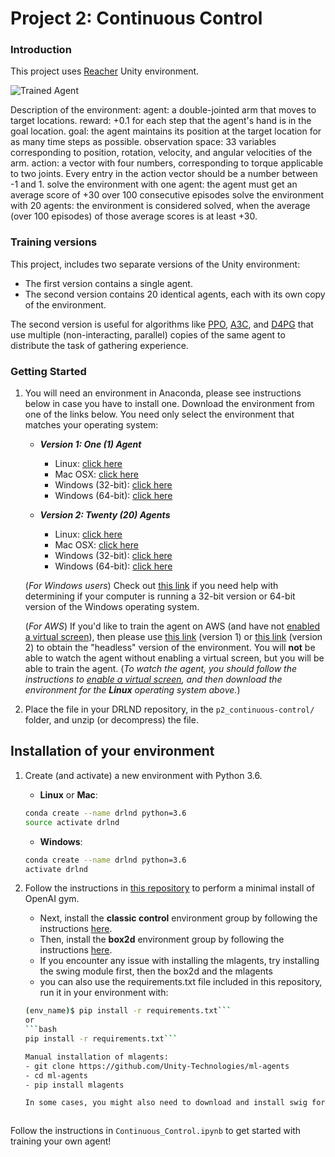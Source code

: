 [//]: # (Image References)

[image1]: https://user-images.githubusercontent.com/10624937/43851024-320ba930-9aff-11e8-8493-ee547c6af349.gif "Trained Agent"


# Project 2: Continuous Control

### Introduction

This project uses [Reacher](https://github.com/Unity-Technologies/ml-agents/blob/master/docs/Learning-Environment-Examples.md#reacher) Unity environment.

![Trained Agent][image1]

Description of the environment:
agent: a double-jointed arm that moves to target locations. 
reward:  +0.1 for each step that the agent's hand is in the goal location. 
goal: the agent maintains its position at the target location for as many time steps as possible.
observation space: 33 variables corresponding to position, rotation, velocity, and angular velocities of the arm. 
action: a vector with four numbers, corresponding to torque applicable to two joints. Every entry in the action vector should be a number between -1 and 1.
solve the environment with one agent: the agent must get an average score of +30 over 100 consecutive episodes
solve the environment with 20 agents: the environment is considered solved, when the average (over 100 episodes) of those average scores is at least +30. 

### Training versions

This project, includes two separate versions of the Unity environment:
- The first version contains a single agent.
- The second version contains 20 identical agents, each with its own copy of the environment.  

The second version is useful for algorithms like [PPO](https://arxiv.org/pdf/1707.06347.pdf), [A3C](https://arxiv.org/pdf/1602.01783.pdf), and [D4PG](https://openreview.net/pdf?id=SyZipzbCb) that use multiple (non-interacting, parallel) copies of the same agent to distribute the task of gathering experience.  


### Getting Started

1. You will need an environment in Anaconda, please see instructions below in case you have to install one. Download the environment from one of the links below.  You need only select the environment that matches your operating system:

    - **_Version 1: One (1) Agent_**
        - Linux: [click here](https://s3-us-west-1.amazonaws.com/udacity-drlnd/P2/Reacher/one_agent/Reacher_Linux.zip)
        - Mac OSX: [click here](https://s3-us-west-1.amazonaws.com/udacity-drlnd/P2/Reacher/one_agent/Reacher.app.zip)
        - Windows (32-bit): [click here](https://s3-us-west-1.amazonaws.com/udacity-drlnd/P2/Reacher/one_agent/Reacher_Windows_x86.zip)
        - Windows (64-bit): [click here](https://s3-us-west-1.amazonaws.com/udacity-drlnd/P2/Reacher/one_agent/Reacher_Windows_x86_64.zip)

    - **_Version 2: Twenty (20) Agents_**
        - Linux: [click here](https://s3-us-west-1.amazonaws.com/udacity-drlnd/P2/Reacher/Reacher_Linux.zip)
        - Mac OSX: [click here](https://s3-us-west-1.amazonaws.com/udacity-drlnd/P2/Reacher/Reacher.app.zip)
        - Windows (32-bit): [click here](https://s3-us-west-1.amazonaws.com/udacity-drlnd/P2/Reacher/Reacher_Windows_x86.zip)
        - Windows (64-bit): [click here](https://s3-us-west-1.amazonaws.com/udacity-drlnd/P2/Reacher/Reacher_Windows_x86_64.zip)
    
    (_For Windows users_) Check out [this link](https://support.microsoft.com/en-us/help/827218/how-to-determine-whether-a-computer-is-running-a-32-bit-version-or-64) if you need help with determining if your computer is running a 32-bit version or 64-bit version of the Windows operating system.

    (_For AWS_) If you'd like to train the agent on AWS (and have not [enabled a virtual screen](https://github.com/Unity-Technologies/ml-agents/blob/master/docs/Training-on-Amazon-Web-Service.md)), then please use [this link](https://s3-us-west-1.amazonaws.com/udacity-drlnd/P2/Reacher/one_agent/Reacher_Linux_NoVis.zip) (version 1) or [this link](https://s3-us-west-1.amazonaws.com/udacity-drlnd/P2/Reacher/Reacher_Linux_NoVis.zip) (version 2) to obtain the "headless" version of the environment.  You will **not** be able to watch the agent without enabling a virtual screen, but you will be able to train the agent.  (_To watch the agent, you should follow the instructions to [enable a virtual screen](https://github.com/Unity-Technologies/ml-agents/blob/master/docs/Training-on-Amazon-Web-Service.md), and then download the environment for the **Linux** operating system above._)

2. Place the file in your DRLND repository, in the `p2_continuous-control/` folder, and unzip (or decompress) the file. 


## Installation of your environment

1. Create (and activate) a new environment with Python 3.6.

    - __Linux__ or __Mac__: 
    ```bash
    conda create --name drlnd python=3.6
    source activate drlnd
    ```
    - __Windows__: 
    ```bash
    conda create --name drlnd python=3.6 
    activate drlnd
    ```
    
2. Follow the instructions in [this repository](https://github.com/openai/gym) to perform a minimal install of OpenAI gym.  
    - Next, install the **classic control** environment group by following the instructions [here](https://github.com/openai/gym#classic-control).
    - Then, install the **box2d** environment group by following the instructions [here](https://github.com/openai/gym#box2d).
    - If you encounter any issue with installing the mlagents, try installing the swing module first, then the box2d and the mlagents
    - you can also use the requirements.txt file included in this repository, run it in your environment with:
    ```bash
    (env_name)$ pip install -r requirements.txt```
    or 
    ```bash
    pip install -r requirements.txt```
    
    Manual installation of mlagents:
    - git clone https://github.com/Unity-Technologies/ml-agents
    - cd ml-agents
    - pip install mlagents

    In some cases, you might also need to download and install swig for Windows. Swig is the abbreviation of Simplified Wrapper and Interface Generator, it can give script language such as python the ability to invoke C and C++ libraries interface method indirectly. Just follow the [instructions on swig installation on this site](https://www.dev2qa.com/how-to-install-swig-on-macos-linux-and-windows/)



Follow the instructions in `Continuous_Control.ipynb` to get started with training your own agent!  
